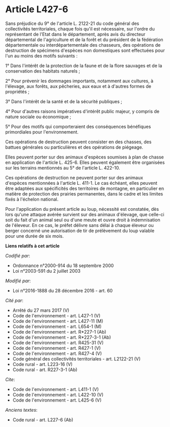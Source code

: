 # Article L427-6

Sans préjudice du 9° de l'article L. 2122-21 du code général des collectivités territoriales, chaque fois qu'il est
nécessaire, sur l'ordre du représentant de l'Etat dans le département, après avis du directeur départemental de l'agriculture
et de la forêt et du président de la fédération départementale ou interdépartementale des chasseurs, des opérations de
destruction de spécimens d'espèces non domestiques sont effectuées pour l'un au moins des motifs suivants : 

1° Dans l'intérêt de la protection de la faune et de la flore sauvages et de la conservation des habitats naturels ; 

2° Pour prévenir les dommages importants, notamment aux cultures, à l'élevage, aux forêts, aux pêcheries, aux eaux et à
d'autres formes de propriétés ; 

3° Dans l'intérêt de la santé et de la sécurité publiques ; 

4° Pour d'autres raisons impératives d'intérêt public majeur, y compris de nature sociale ou économique ; 

5° Pour des motifs qui comporteraient des conséquences bénéfiques primordiales pour l'environnement. 

Ces opérations de destruction peuvent consister en des chasses, des battues générales ou particulières et des opérations de
piégeage. 

Elles peuvent porter sur des animaux d'espèces soumises à plan de chasse en application de l'article L. 425-6. Elles peuvent
également être organisées sur les terrains mentionnés au 5° de l'article L. 422-10. 

Ces opérations de destruction ne peuvent porter sur des animaux d'espèces mentionnées à l'article L. 411-1. Le cas échéant,
elles peuvent être adaptées aux spécificités des territoires de montagne, en particulier en matière de protection des
prairies permanentes, dans le cadre et les limites fixés à l'échelon national. 

Pour l'application du présent article au loup, nécessité est constatée, dès lors qu'une attaque avérée survient sur des
animaux d'élevage, que celle-ci soit du fait d'un animal seul ou d'une meute et ouvre droit à indemnisation de l'éleveur. En
ce cas, le préfet délivre sans délai à chaque éleveur ou berger concerné une autorisation de tir de prélèvement du loup
valable pour une durée de six mois.

**Liens relatifs à cet article**

_Codifié par_:

  - Ordonnance n°2000-914 du 18 septembre 2000
  - Loi n°2003-591 du 2 juillet 2003

_Modifié par_:

  - Loi n°2016-1888 du 28 décembre 2016 - art. 60

_Cité par_:

  - Arrêté du 27 mars 2017 (V)
  - Code de l'environnement - art. L427-1 (V)
  - Code de l'environnement - art. L427-11 (M)
  - Code de l'environnement - art. L654-1 (M)
  - Code de l'environnement - art. R*227-1 (Ab)
  - Code de l'environnement - art. R*227-3-1 (Ab)
  - Code de l'environnement - art. R425-31 (V)
  - Code de l'environnement - art. R427-1 (V)
  - Code de l'environnement - art. R427-4 (V)
  - Code général des collectivités territoriales - art. L2122-21 (V)
  - Code rural - art. L223-16 (V)
  - Code rural - art. R227-3-1 (Ab)

_Cite_:

  - Code de l'environnement - art. L411-1 (V)
  - Code de l'environnement - art. L422-10 (V)
  - Code de l'environnement - art. L425-6 (V)

_Anciens textes_:

  - Code rural - art. L227-6 (Ab)
